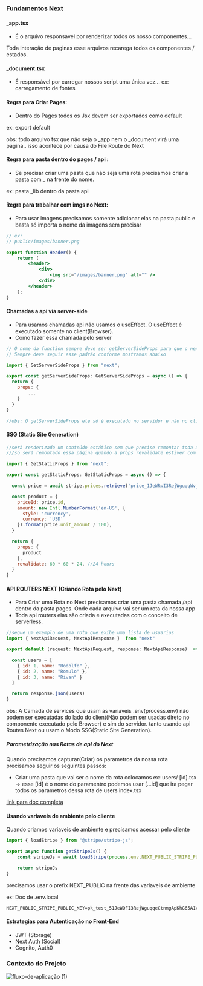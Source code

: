 ### Fundamentos Next

#### _app.tsx 
- É o arquivo responsavel por renderizar todos os nosso componentes...

Toda interação de paginas esse arquivos recarega todos os componentes / estados.

#### _document.tsx 
- É responsável por carregar nossos script uma única vez... 
ex: carregamento de fontes
 
#### Regra para Criar Pages:

- Dentro do Pages todos os Jsx devem ser exportados como default 

ex: export default

obs: todo arquivo tsx que não seja o _app nem o _document virá uma página.. isso acontece por causa do File Route do Next


#### Regra para pasta dentro do pages / api :
- Se precisar criar uma pasta que não seja uma rota precisamos criar a pasta com _ na frente do nome. 

ex: pasta _lib dentro da pasta api

#### Regra para trabalhar com imgs no Next:

- Para usar imagens precisamos somente adicionar elas na pasta public e basta só importa o nome da imagens sem precisar

```jsx
// ex: 
// public/images/banner.png

export function Header() {
    return (
        <header>
            <div>
                <img src="/images/banner.png" alt="" />
            </div>
        </header>
    );
}

```

#### Chamadas a api via server-side

- Para usamos chamadas api não usamos o useEffect. O useEffect é executado somente no client(Browser).
- Como fazer essa chamada pelo server


```jsx
// O nome da function sempre deve ser getServerSideProps para que o next entenda 
// Sempre deve seguir esse padrão conforme mostramos abaixo

import { GetServerSideProps } from "next";

export const getServerSideProps: GetServerSideProps = async () => {
  return {
    props: {
        ...
    }
  }
}

//obs: O getServerSideProps ele só é executado no servidor e não no client

```

#### SSG (Static Site Generation)


```jsx
//será renderizado um conteúdo estático sem que precise remontar toda a pagina
///só será remontado essa página quando a props revalidate estiver com o tempo escotado.

import { GetStaticProps } from "next";

export const getStaticProps: GetStaticProps = async () => {

  const price = await stripe.prices.retrieve('price_1JeWRwI3RejWguqqWvjKfQj5');

  const product = { 
    priceId: price.id,
    amount: new Intl.NumberFormat('en-US', {
      style: 'currency',
      currency: 'USD'
    }).format(price.unit_amount / 100),
  }

  return {
    props: {
      product
    },
    revalidate: 60 * 60 * 24, //24 hours
  }
}

```


#### API ROUTERS NEXT (Criando Rota pelo Next)

- Para Criar uma Rota no Next precisamos criar uma pasta chamada /api dentro da pasta pages. Onde cada arquivo vai ser um rota da nossa app
- Toda api routers elas são criada e executadas com o conceito de serverless.

```jsx
//segue um exemplo de uma rota que exibe uma lista de usuarios
import { NextApiRequest, NextApiResponse }  from "next"

export default (request: NextApiRequest, response: NextApiResponse)  => {

  const users = [
    { id: 1, name: "Rodolfo" },
    { id: 2, name: "Romulo" },
    { id: 3, name: "Rivan" }
  ]

  return response.json(users)
}

```

obs: A Camada de services que usam as variaveis .env(process.env) não podem ser executadas do lado do client(Não podem ser usadas direto no componente executado pelo Browser) e sim do servidor.
tanto usando api Routes Next ou usam o Modo SSG(Static Site Generation).

##### Parametrização nas Rotas de api do Next

Quando precisamos capturar(Criar) os parametros da nossa rota precisamos seguir os seguintes passos:

- Criar uma pasta que vai ser o nome da rota colocamos
 ex: 
    users/
      [id].tsx -> esse [id] é o nome do paramentro podemos usar [...id] que ira pegar todos os parametros dessa rota de users
      index.tsx

[link para doc completa](https://next-auth.js.org/getting-started/example)


#### Usando variaveis de ambiente pelo cliente

Quando criamos variaveis de ambiente e precisamos acessar pelo cliente 

``` js
import { loadStripe } from "@stripe/stripe-js";

export async function getStripeJs() {
    const stripeJs = await loadStripe(process.env.NEXT_PUBLIC_STRIPE_PUBLIC_KEY);

    return stripeJs
}
```

precisamos usar o prefix NEXT_PUBLIC na frente das variaveis de ambiente 

ex: Doc de .env.local

``` 
NEXT_PUBLIC_STRIPE_PUBLIC_KEY=pk_test_51JeWQFI3RejWguqqeCtnmgApKhG65A1VZcCJm6KsG6iMss9sa5Y6wPlQm1GiqRJtQrZ1k6U7PmVaHsoGFcxP2hli00w079ZU6D

```
#### Estrategias para Autenticação no Front-End

- JWT (Storage)
- Next Auth (Social)
- Cognito, Auth0
### Contexto do Projeto

![fluxo-de-aplicação (1)](https://user-images.githubusercontent.com/50894217/135559853-91b6c873-02ef-45a1-9709-460cfbd45b53.png)